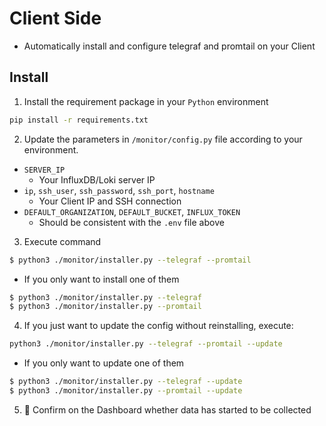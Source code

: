 # Client Side
- Automatically install and configure telegraf and promtail on your Client

## Install
1. Install the requirement package in your `Python` environment

```bash
pip install -r requirements.txt
```

2. Update the parameters in `/monitor/config.py` file according to your environment.
- `SERVER_IP`
  - Your InfluxDB/Loki server IP
- `ip`, `ssh_user`, `ssh_password`, `ssh_port`, `hostname`
  - Your Client IP and SSH connection
- `DEFAULT_ORGANIZATION`, `DEFAULT_BUCKET`, `INFLUX_TOKEN`
  - Should be consistent with the `.env` file above


3. Execute command

```bash
$ python3 ./monitor/installer.py --telegraf --promtail
```

- If you only want to install one of them
```bash
$ python3 ./monitor/installer.py --telegraf
$ python3 ./monitor/installer.py --promtail
```

4. If you just want to update the config without reinstalling, execute:
```bash
python3 ./monitor/installer.py --telegraf --promtail --update
```
- If you only want to update one of them
```bash
$ python3 ./monitor/installer.py --telegraf --update
$ python3 ./monitor/installer.py --promtail --update
```

5. 🎉 Confirm on the Dashboard whether data has started to be collected